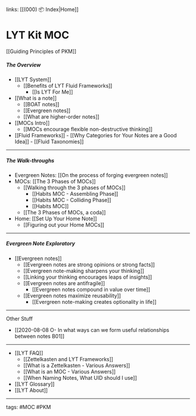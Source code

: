 links: [[(000) 📦 Index|Home]]
# LYT Kit MOC
[[Guiding Principles of PKM]]

##### The Overview
- [[LYT System]]
	- [[Benefits of LYT Fluid Frameworks]] 
		- [[Is LYT For Me]]
- [[What is a note]]
	- [[BOAT notes]]
	- [[Evergreen notes]]
	- [[What are higher-order notes]]
- [[MOCs Intro]]
	- [[MOCs encourage flexible non-destructive thinking]]
- [[Fluid Frameworks]]
		- [[Why Categories for Your Notes are a Good Idea]]
		- [[Fluid Taxonomies]]

---
##### The Walk-throughs
- Evergreen Notes: [[On the process of forging evergreen notes]]
- MOCs: [[The 3 Phases of MOCs]]
	- [[Walking through the 3 phases of MOCs]]
		- [[Habits MOC - Assembling Phase]]
		- [[Habits MOC - Colliding Phase]]
		- [[Habits MOC]]
	- [[The 3 Phases of MOCs, a coda]]
- Home: [[Set Up Your Home Note]]
	- [[Figuring out your Home MOCs]]

---
##### Evergreen Note Exploratory
- [[Evergreen notes]]
	- [[Evergreen notes are strong opinions or strong facts]]
	- [[Evergreen note-making sharpens your thinking]]
	- [[Linking your thinking encourages leaps of insights]]
	- [[Evergreen notes are antifragile]]
		- [[Evergreen notes compound in value over time]]
	- [[Evergreen notes maximize reusability]]
		- [[Evergreen note-making creates optionality in life]]

---
Other Stuff
- [[2020-08-08 O- In what ways can we form useful relationships between notes B01]]

---
- [[LYT FAQ]]
	- [[Zettelkasten and LYT Frameworks]]
	- [[What is a Zettelkasten - Various Answers]]
	- [[What is an MOC - Various Answers]]
	- [[When Naming Notes, What UID should I use]]
- [[LYT Glossary]]
- [[LYT About]]

---
tags: #MOC #PKM
